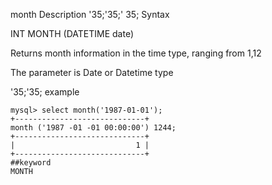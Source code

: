 month
Description
'35;'35;' 35; Syntax

INT MONTH (DATETIME date)


Returns month information in the time type, ranging from 1,12

The parameter is Date or Datetime type

'35;'35; example

```
mysql> select month('1987-01-01');
+-----------------------------+
month ('1987 -01 -01 00:00:00') 1244;
+-----------------------------+
|                           1 |
+-----------------------------+
##keyword
MONTH
